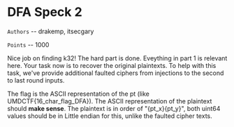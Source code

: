 # DFA Speck 2

`Authors` -- drakemp, itsecgary

`Points` -- 1000

Nice job on finding k32! The hard part is done. Eveything in part 1 is relevant here. Your task now
is to recover the original plaintexts. To help with this task, we've provide additional faulted
ciphers from injections to the second to last round inputs. 

The flag is the ASCII representation of the pt (like UMDCTF{16_char_flag_DFA}). The ASCII
representation of the plaintext should **make sense**. The plaintext is in order of "{pt_x}{pt_y}",
both uint64 values should be in Little endian for this, unlike the faulted cipher texts. 